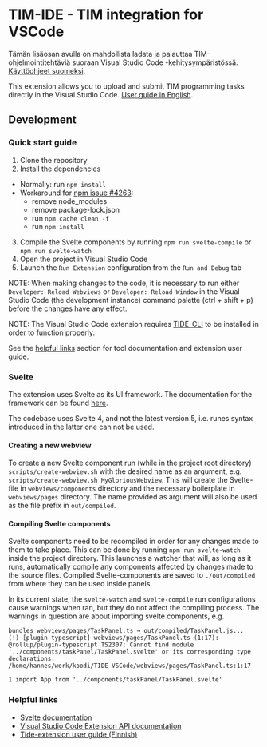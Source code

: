 # TIM-IDE - TIM integration for VSCode

Tämän lisäosan avulla on mahdollista ladata ja palauttaa
TIM-ohjelmointitehtäviä suoraan Visual Studio Code -kehitysympäristössä. 
[Käyttöohjeet suomeksi](https://tim.jyu.fi/view/kurssit/tie/proj/2024/tide/dokumentit/kayttoohjeet/tim-vscode-lisaosan-kayttoohjeet).

This extension allows you to upload and submit TIM programming tasks directly
in the Visual Studio Code. [User guide in English](https://tim.jyu.fi/view/kurssit/tie/proj/2024/tide/dokumentit/kayttoohjeet/tim-vscode-lisaosan-kayttoohjeet/en-US).

## Development

### Quick start guide

1. Clone the repository
2. Install the dependencies
- Normally: run `npm install`
- Workaround for [npm issue #4263](https://github.com/npm/cli/issues/4263):
    - remove node_modules
    - remove package-lock.json
    - run `npm cache clean -f`
    - run `npm install`
3. Compile the Svelte components by running `npm run svelte-compile` or `npm run svelte-watch`
4. Open the project in Visual Studio Code
5. Launch the `Run Extension` configuration from the `Run and Debug` tab

NOTE: When making changes to the code, it is necessary to run either
`Developer: Reload Webviews` or `Developer: Reload Window` in the Visual Studio
Code (the development instance) command palette (ctrl + shift + p) before the
changes have any effect.

NOTE: The Visual Studio Code extension requires
[TIDE-CLI](https://github.com/TIM-JYU/TIDE-CLI) to be installed in order to
function properly.

See the [helpful links](#helpful-links) section for tool documentation and extension user guide.

### Svelte

The extension uses Svelte as its UI framework. The documentation for the
framework can be found [here](https://svelte.dev/docs/svelte).

The codebase uses Svelte 4, and not the latest version 5, i.e. runes syntax
introduced in the latter one can not be used.

#### Creating a new webview

To create a new Svelte component run (while in the project root directory)
`scripts/create-webview.sh` with the desired name as an argument, e.g.
`scripts/create-webview.sh MyGloriousWebview`. This will create the Svelte-file
in `webviews/components` directory and the necessary boilerplate in
`webviews/pages` directory. The name provided as argument will also be used as
the file prefix in `out/compiled`.

#### Compiling Svelte components

Svelte components need to be recompiled in order for any changes made to them
to take place. This can be done by running `npm run svelte-watch` inside the
project directory. This launches a watcher that will, as long as it runs,
automatically compile any components affected by changes made to the source
files. Compiled Svelte-components are saved to `./out/compiled` from where they
can be used inside panels.

In its current state, the `svelte-watch` and `svelte-compile` run configurations cause warnings when
ran, but they do not affect the compiling process. The warnings in question are
about importing svelte components, e.g.

```
bundles webviews/pages/TaskPanel.ts → out/compiled/TaskPanel.js...
(!) [plugin typescript] webviews/pages/TaskPanel.ts (1:17): @rollup/plugin-typescript TS2307: Cannot find module '../components/taskPanel/TaskPanel.svelte' or its corresponding type declarations.
/home/hannes/work/koodi/TIDE-VSCode/webviews/pages/TaskPanel.ts:1:17

1 import App from '../components/taskPanel/TaskPanel.svelte'
```


### Helpful links

- [Svelte documentation](https://svelte.dev/docs/svelte)
- [Visual Studio Code Extension API documentation](https://code.visualstudio.com/api)
- [Tide-extension user guide (Finnish)](https://tim.jyu.fi/view/kurssit/tie/proj/2024/tide/dokumentit/kayttoohjeet/tim-vscode-lisaosan-kayttoohjeet)
